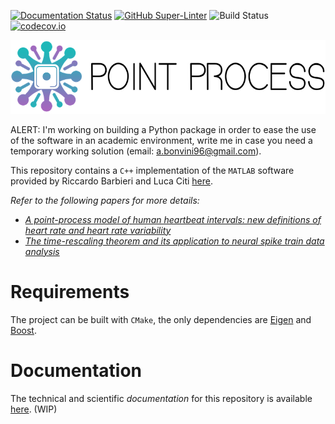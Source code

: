 [![Documentation Status](https://readthedocs.org/projects/pointprocess/badge/?version=latest)](https://pointprocess.readthedocs.io/en/latest/?badge=latest)
[![GitHub Super-Linter](https://github.com/andreabonvini/pointprocess/workflows/Lint%20Code%20Base/badge.svg)](https://github.com/marketplace/actions/super-linter)
![Build Status](https://img.shields.io/github/workflow/status/andreabonvini/pointprocess/CI?event=push&label=Build&logo=Github-Actions)
[![codecov.io](https://codecov.io/github/andreabonvini/pointprocess/coverage.svg?branch=master)](https://codecov.io/github/andreabonvini/pointprocess?branch=master)

![ppbig](docs/images/ppbig.png)

ALERT: I'm working on building a Python package in order to ease the use of the software in an academic environment, write me in case you need a temporary working solution (email: a.bonvini96@gmail.com).

This repository contains a `C++` implementation of the `MATLAB` software provided by Riccardo Barbieri and Luca
Citi [here](http://users.neurostat.mit.edu/barbieri/pphrv).

*Refer to the following papers for more details:*

- [*A point-process model of human heartbeat intervals: new definitions of heart rate and heart rate
  variability*](https://pubmed.ncbi.nlm.nih.gov/15374824/)
- [*The time-rescaling theorem and its application to neural spike train data
  analysis*](https://pubmed.ncbi.nlm.nih.gov/11802915/)

# Requirements

The project can be built with `CMake`, the only dependencies are [Eigen](https://eigen.tuxfamily.org)
and [Boost](https://www.boost.org).

# Documentation

The technical and scientific *documentation* for this repository is available [here](https://pointprocess.readthedocs.io/en/latest/). (WIP)
